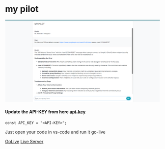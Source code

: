 # my pilot

![home page](my-pilot.png)

#### Update the API-KEY from here [api-key](href="https://aistudio.google.com/app/apikey")

`const API_KEY = "<API-KEY>";`

Just open your code in vs-code and run it go-live

[GoLive](live.png) [Live Server](href="https://marketplace.visualstudio.com/items?itemName=ritwickdey.LiveServer")